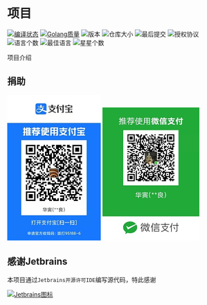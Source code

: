 # 项目

[![编译状态](https://github.ruijc.com:20443/api/badges/goexl/gox/status.svg)](https://github.ruijc.com:20443/pangum/pangu)
[![Golang质量](https://goreportcard.com/badge/github.com/goexl/gox)](https://goreportcard.com/report/github.com/pangum/pangu)
![版本](https://img.shields.io/github/go-mod/go-version/goexl/gox)
![仓库大小](https://img.shields.io/github/repo-size/goexl/gox)
![最后提交](https://img.shields.io/github/last-commit/goexl/gox)
![授权协议](https://img.shields.io/github/license/goexl/gox)
![语言个数](https://img.shields.io/github/languages/count/goexl/gox)
![最佳语言](https://img.shields.io/github/languages/top/goexl/gox)
![星星个数](https://img.shields.io/github/stars/goexl/gox?style=social)

项目介绍

## 捐助

![支持宝](https://github.com/storezhang/donate/raw/master/alipay-small.jpg)
![微信](https://github.com/storezhang/donate/raw/master/weipay-small.jpg)

## 感谢Jetbrains

本项目通过`Jetbrains开源许可IDE`编写源代码，特此感谢

[![Jetbrains图标](https://resources.jetbrains.com/storage/products/company/brand/logos/jb_beam.svg)](https://www.jetbrains.com/?from=pangum/pangu)
